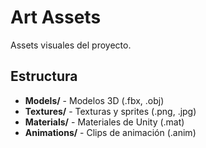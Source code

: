 # Art Assets

Assets visuales del proyecto.

## Estructura

- **Models/** - Modelos 3D (.fbx, .obj)
- **Textures/** - Texturas y sprites (.png, .jpg)
- **Materials/** - Materiales de Unity (.mat)
- **Animations/** - Clips de animación (.anim)